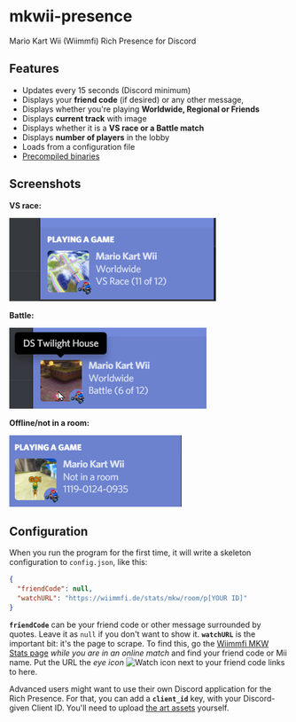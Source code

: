# mkwii-presence
Mario Kart Wii (Wiimmfi) Rich Presence for Discord
## Features
- Updates every 15 seconds (Discord minimum)
- Displays your **friend code** (if desired) or any other message, 
- Displays whether you're playing **Worldwide, Regional or Friends**
- Displays **current track** with image
- Displays whether it is a **VS race or a Battle match**
- Displays **number of players** in the lobby
- Loads from a configuration file
- [Precompiled binaries](https://github.com/dotcomboom/mkwii-presence/releases)
## Screenshots
**VS race:**

![VS race](https://github.com/dotcomboom/mkwii-presence/blob/master/screenshots/vs.gif?raw=true)

**Battle:**

![Battle](https://github.com/dotcomboom/mkwii-presence/blob/master/screenshots/battle.png?raw=true)

**Offline/not in a room:**

![Offline/no room](https://github.com/dotcomboom/mkwii-presence/blob/master/screenshots/offline.png?raw=true)
## Configuration
When you run the program for the first time, it will write a skeleton configuration to `config.json`, like this:
```json
{
  "friendCode": null,
  "watchURL": "https://wiimmfi.de/stats/mkw/room/p[YOUR ID]"
}
```
**`friendCode`** can be your friend code or other message surrounded by quotes. Leave it as `null` if you don't want to show it.
**`watchURL`** is the important bit: it's the page to scrape. To find this, go the [Wiimmfi MKW Stats page](https://wiimmfi.de/mkw/) *while you are in an online match* and find your friend code or Mii name. Put the URL the *eye icon* ![Watch icon](https://wiimmfi.de/images/watch-pid-24x16.png) next to your friend code links to here.

Advanced users might want to use their own Discord application for the Rich Presence. For that, you can add a **`client_id`** key, with your Discord-given Client ID. You'll need to upload [the art assets](https://github.com/dotcomboom/mkwii-presence/tree/master/discord-assets) yourself.
